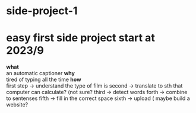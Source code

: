 # side-project-1
<h1>easy first side project start at 2023/9</h1>
<p>
  <b>what</b></br>
  an automatic captioner
  <b>why</b></br>
  tired of typing all the time
  <b>how</b></br>
  first step -> understand the type of film is 
  second -> translate to sth that computer can calculate? (not sure?
  third -> detect words
  forth -> combine to sentenses
  fifth -> fill in the correct space
  sixth -> upload ( maybe build a website?
</p>
